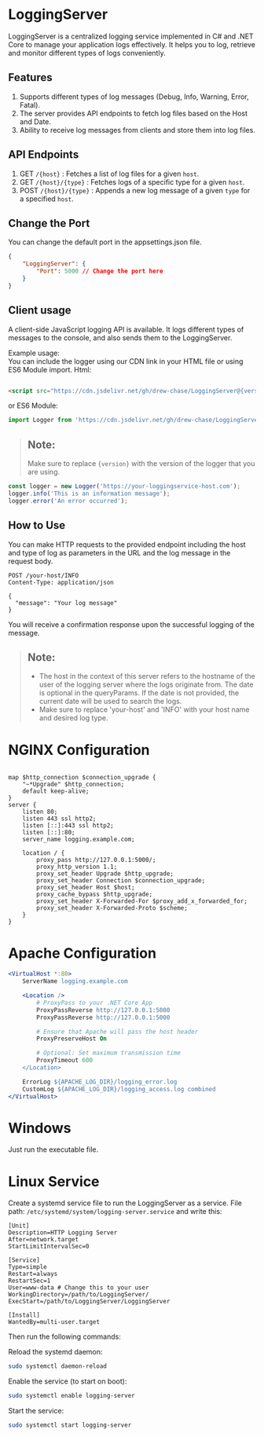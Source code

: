 ﻿# LoggingServer

LoggingServer is a centralized logging service implemented in C# and .NET Core to manage your application logs effectively. It helps you to log, retrieve and monitor different types of logs conveniently.

## Features

1. Supports different types of log messages (Debug, Info, Warning, Error, Fatal).
2. The server provides API endpoints to fetch log files based on the Host and Date.
3. Ability to receive log messages from clients and store them into log files.

## API Endpoints

1. GET `/{host}` : Fetches a list of log files for a given `host`.
2. GET `/{host}/{type}` : Fetches logs of a specific type for a given `host`.
3. POST `/{host}/{type}` : Appends a new log message of a given `type` for a specified `host`.

## Change the Port

You can change the default port in the appsettings.json file.

```json
{
	"LoggingServer": {
		"Port": 5000 // Change the port here
	}
}
```

## Client usage

A client-side JavaScript logging API is available. It logs different types of messages to the console, and also sends them to the LoggingServer.

Example usage:   
You can include the logger using our CDN link in your HTML file or using ES6 Module import.
Html:

```html

<script src="https://cdn.jsdelivr.net/gh/drew-chase/LoggingServer@{version}/LoggingServer/wwwroot/js/Logger.js"></script>
```

or ES6 Module:

```javascript
import Logger from 'https://cdn.jsdelivr.net/gh/drew-chase/LoggingServer@{version}/LoggingServer/wwwroot/js/Logger.js';
```

> ## Note:
> Make sure to replace `{version}` with the version of the logger that you are using.

```javascript
const logger = new Logger('https://your-loggingservice-host.com');
logger.info('This is an information message');
logger.error('An error occurred');
```

## How to Use

You can make HTTP requests to the provided endpoint including the host and type of log as parameters in the URL and the log message in the request body.

```http request
POST /your-host/INFO
Content-Type: application/json

{
  "message": "Your log message"
}
```

You will receive a confirmation response upon the successful logging of the message.

> ## Note:
> - The host in the context of this server refers to the hostname of the user of the logging server where the logs originate from. The date is optional in the queryParams. If the date is not provided, the current date will be used to search the logs.
> - Make sure to replace 'your-host' and 'INFO' with your host name and desired log type.

# NGINX Configuration

```nginx

map $http_connection $connection_upgrade {
    "~*Upgrade" $http_connection;
    default keep-alive;
}
server {
    listen 80;
    listen 443 ssl http2;
    listen [::]:443 ssl http2;
    listen [::]:80;
    server_name logging.example.com;

    location / {
        proxy_pass http://127.0.0.1:5000/;
        proxy_http_version 1.1;
        proxy_set_header Upgrade $http_upgrade;
        proxy_set_header Connection $connection_upgrade;
        proxy_set_header Host $host;
        proxy_cache_bypass $http_upgrade;
        proxy_set_header X-Forwarded-For $proxy_add_x_forwarded_for;
        proxy_set_header X-Forwarded-Proto $scheme;
    }
}
```

# Apache Configuration

```apache
<VirtualHost *:80>
    ServerName logging.example.com

    <Location />
        # ProxyPass to your .NET Core App
        ProxyPassReverse http://127.0.0.1:5000
        ProxyPassReverse http://127.0.0.1:5000

        # Ensure that Apache will pass the host header
        ProxyPreserveHost On

        # Optional: Set maximum transmission time
        ProxyTimeout 600
    </Location>

    ErrorLog ${APACHE_LOG_DIR}/logging_error.log
    CustomLog ${APACHE_LOG_DIR}/logging_access.log combined
</VirtualHost>
```

# Windows
Just run the executable file.

# Linux Service

Create a systemd service file to run the LoggingServer as a service.
File path: `/etc/systemd/system/logging-server.service` and write this:

```systemd
[Unit]
Description=HTTP Logging Server
After=network.target
StartLimitIntervalSec=0

[Service]
Type=simple
Restart=always
RestartSec=1
User=www-data # Change this to your user
WorkingDirectory=/path/to/LoggingServer/
ExecStart=/path/to/LoggingServer/LoggingServer

[Install]
WantedBy=multi-user.target
```

Then run the following commands:

Reload the systemd daemon:

```bash
sudo systemctl daemon-reload
```

Enable the service (to start on boot):

```bash
sudo systemctl enable logging-server
```

Start the service:

```bash
sudo systemctl start logging-server
```